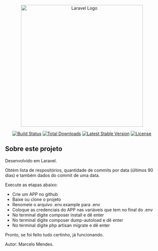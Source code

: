 <p align="center"><a href="https://laravel.com" target="_blank"><img src="https://raw.githubusercontent.com/laravel/art/master/logo-lockup/5%20SVG/2%20CMYK/1%20Full%20Color/laravel-logolockup-cmyk-red.svg" width="400" alt="Laravel Logo"></a></p>

<p align="center">
<a href="https://travis-ci.org/laravel/framework"><img src="https://travis-ci.org/laravel/framework.svg" alt="Build Status"></a>
<a href="https://packagist.org/packages/laravel/framework"><img src="https://img.shields.io/packagist/dt/laravel/framework" alt="Total Downloads"></a>
<a href="https://packagist.org/packages/laravel/framework"><img src="https://img.shields.io/packagist/v/laravel/framework" alt="Latest Stable Version"></a>
<a href="https://packagist.org/packages/laravel/framework"><img src="https://img.shields.io/packagist/l/laravel/framework" alt="License"></a>
</p>

## Sobre este projeto
Desenvolvido em Laravel.

Obtém lista de respositórios, quantidade de commits por data (últimos 90 dias) e também dados do commit de uma data.

Execute as etapas abaixo:
- Crie um APP no github
- Baixe ou clone o projeto
- Renomeie o arquivo .env.example para .env
- Coloque as credenciais do APP nas variáveis que tem no final do .env
- No terminal digite composer install e dê enter
- No terminal digite composer dump-autoload e dê enter
- No terminal digite php artisan migrate e dê enter

Pronto, se foi feito tudo certinho, já funcionando.

Autor: Marcelo Mendes.
